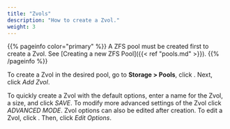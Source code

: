 ```yaml
---
title: "Zvols"
description: "How to create a Zvol."
weight: 3
---
```


{{% pageinfo color="primary" %}}
A ZFS pool must be created first to create a Zvol. See
[Creating a new ZFS Pool]({{< ref "pools.md" >}}).
{{% /pageinfo %}}

To create a Zvol in the desired pool, go to **Storage > Pools**, click
<i class="fas fa-ellipsis-v"></i>. Next, click *Add Zvol*.

To quickly create a Zvol with the default options, enter a name for the
Zvol, a size, and click *SAVE*. To modify more advanced settings of the Zvol
click *ADVANCED MODE*. Zvol options can also be edited after creation. To edit a
Zvol, click <i class="fas fa-ellipsis-v"></i>. Then, click *Edit Options*.